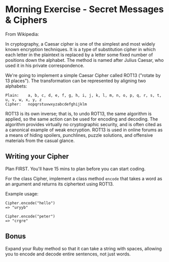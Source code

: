 # Morning Exercise - Secret Messages & Ciphers

From Wikipedia:

In cryptography, a Caesar cipher is one of the simplest and most widely known encryption techniques. It is a type of substitution cipher in which each letter in the plaintext is replaced by a letter some fixed number of positions down the alphabet. The method is named after Julius Caesar, who used it in his private correspondence.

We're going to implement a simple Caesar Cipher called ROT13 ("rotate by 13 places"). The transformation can be represented by aligning two alphabets:

```
Plain:    a, b, c, d, e, f, g, h, i, j, k, l, m, n, o, p, q, r, s, t, u, v, w, x, y, z
Cipher:   nopqrstuvwxyzabcdefghijklm
```

ROT13 is its own inverse; that is, to undo ROT13, the same algorithm is applied, so the same action can be used for encoding and decoding. The algorithm provides virtually no cryptographic security, and is often cited as a canonical example of weak encryption. ROT13 is used in online forums as a means of hiding spoilers, punchlines, puzzle solutions, and offensive materials from the casual glance.

## Writing your Cipher

Plan FIRST. You'll have 15 mins to plan before you can start coding.

For the class Cipher, implement a class method `encode` that takes a word as an argument and returns its ciphertext using ROT13.

Example usage:

```
Cipher.encode("hello")
=> "uryyb"

Cipher.encode("peter")
=> "crgre"

```

## Bonus

Expand your Ruby method so that it can take a string with spaces, allowing you to encode and decode entire sentences, not just words.